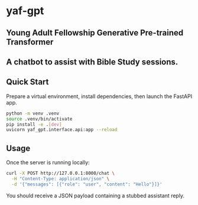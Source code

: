 # yaf-gpt

## Young Adult Fellowship Generative Pre-trained Transformer

## A chatbot to assist with Bible Study sessions.

## Quick Start

Prepare a virtual environment, install dependencies, then launch the FastAPI app.

```bash
python -m venv .venv
source .venv/bin/activate
pip install -e .[dev]
uvicorn yaf_gpt.interface.api:app --reload
```

## Usage

Once the server is running locally:

```bash
curl -X POST http://127.0.0.1:8000/chat \
  -H "Content-Type: application/json" \
  -d '{"messages": [{"role": "user", "content": "Hello"}]}'
```

You should receive a JSON payload containing a stubbed assistant reply.

<!--
Markdown Cheat Sheet
====================

Headings
--------
# H1
## H2
### H3

Emphasis
--------
*italic* or _italic_
**bold** or __bold__
~~strikethrough~~

Lists
-----
- Unordered item
  - Nested item
1. Ordered item
2. Second item

Code
----
Inline: `code`
Block:
```python
print("Hello, world!")
```

Links & Images
--------------
[link text](https://example.com)
![alt text](path/to/img.png)

Quotes & Tables
---------------
> Blockquote

| Col A | Col B |
| ----- | ----- |
| Val 1 | Val 2 |

Horizontal Rule
---------------
---
-->
